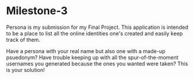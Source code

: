 # Milestone-3

Persona is my submission for my Final Project. This application is intended to be a place to list all the online identities one's created and easily keep track of them.

Have a persona with your real name but also one with a made-up psuedonym? Have trouble keeping up with all the spur-of-the-moment usernames you generated because the ones you wanted were taken? This is your solution!
